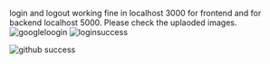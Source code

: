  login and logout working fine in localhost 3000 for frontend and for backend localhost 5000. 
Please check the uplaoded images.
![googleloogin](https://user-images.githubusercontent.com/25823640/206831804-5ea47b1a-cd64-4428-ac98-31e2f5ab517d.jpg)
![loginsuccess](https://user-images.githubusercontent.com/25823640/206831879-87daa428-c84a-4293-b874-353f16cceab4.jpg)


![github success](https://user-images.githubusercontent.com/25823640/206834991-041e4f34-0be5-4e7e-90a4-241bbf90279c.jpg)
